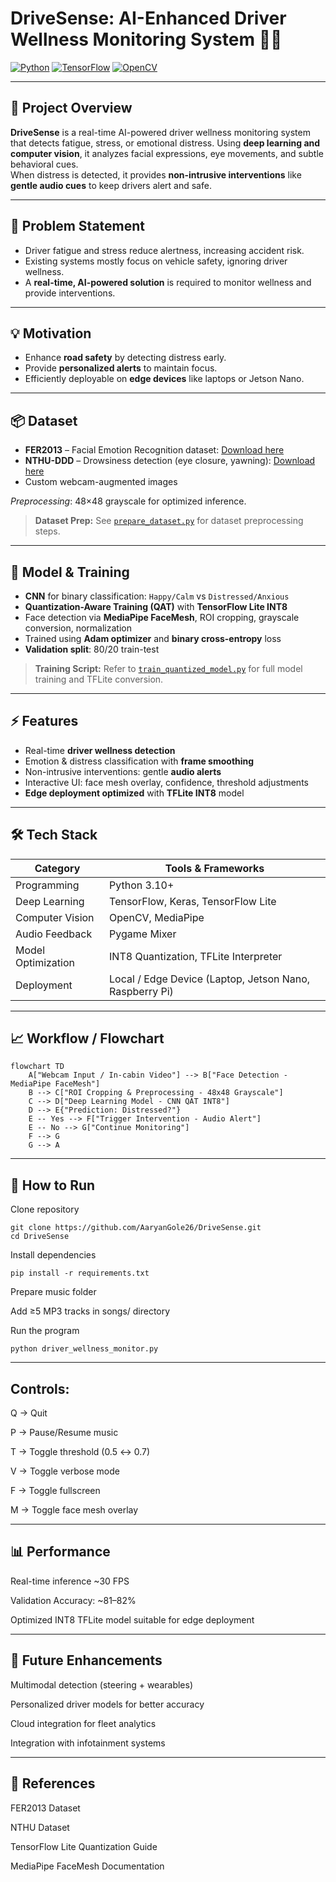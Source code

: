 # **DriveSense: AI-Enhanced Driver Wellness Monitoring System** 🚗🧠

[![Python](https://img.shields.io/badge/python-3.10-blue)](https://www.python.org/) 
[![TensorFlow](https://img.shields.io/badge/tensorflow-2.x-orange)](https://www.tensorflow.org/) 
[![OpenCV](https://img.shields.io/badge/opencv-4.x-green)](https://opencv.org/)

---

## **🚨 Project Overview**

**DriveSense** is a real-time AI-powered driver wellness monitoring system that detects fatigue, stress, or emotional distress. Using **deep learning and computer vision**, it analyzes facial expressions, eye movements, and subtle behavioral cues.  
When distress is detected, it provides **non-intrusive interventions** like **gentle audio cues** to keep drivers alert and safe.

---

## **🎯 Problem Statement**

- Driver fatigue and stress reduce alertness, increasing accident risk.  
- Existing systems mostly focus on vehicle safety, ignoring driver wellness.  
- A **real-time, AI-powered solution** is required to monitor wellness and provide interventions.

---

## **💡 Motivation**

- Enhance **road safety** by detecting distress early.  
- Provide **personalized alerts** to maintain focus.  
- Efficiently deployable on **edge devices** like laptops or Jetson Nano.

---

## **📦 Dataset**

- **FER2013** – Facial Emotion Recognition dataset: [Download here](https://www.kaggle.com/datasets/msambare/fer2013)  
- **NTHU-DDD** – Drowsiness detection (eye closure, yawning): [Download here](https://www.kaggle.com/datasets/samymesbah/nthu-dataset-ddd-multi-class)
- Custom webcam-augmented images  

_Preprocessing_: 48×48 grayscale for optimized inference.

> **Dataset Prep:** See [`prepare_dataset.py`](./prep_dataset.py) for dataset preprocessing steps.

---

## **🧠 Model & Training**

- **CNN** for binary classification: `Happy/Calm` vs `Distressed/Anxious`  
- **Quantization-Aware Training (QAT)** with **TensorFlow Lite INT8**  
- Face detection via **MediaPipe FaceMesh**, ROI cropping, grayscale conversion, normalization  
- Trained using **Adam optimizer** and **binary cross-entropy** loss  
- **Validation split**: 80/20 train-test  


> **Training Script:** Refer to [`train_quantized_model.py`](./train_quantized_model.py) for full model training and TFLite conversion.

---

## **⚡ Features**

- Real-time **driver wellness detection**  
- Emotion & distress classification with **frame smoothing**  
- Non-intrusive interventions: gentle **audio alerts**  
- Interactive UI: face mesh overlay, confidence, threshold adjustments  
- **Edge deployment optimized** with **TFLite INT8** model  

---

## **🛠 Tech Stack**

| Category | Tools & Frameworks |
|----------|------------------|
| Programming | Python 3.10+ |
| Deep Learning | TensorFlow, Keras, TensorFlow Lite |
| Computer Vision | OpenCV, MediaPipe |
| Audio Feedback | Pygame Mixer |
| Model Optimization | INT8 Quantization, TFLite Interpreter |
| Deployment | Local / Edge Device (Laptop, Jetson Nano, Raspberry Pi) |

---

## **📈 Workflow / Flowchart**

```mermaid
flowchart TD
    A["Webcam Input / In-cabin Video"] --> B["Face Detection - MediaPipe FaceMesh"]
    B --> C["ROI Cropping & Preprocessing - 48x48 Grayscale"]
    C --> D["Deep Learning Model - CNN QAT INT8"]
    D --> E{"Prediction: Distressed?"}
    E -- Yes --> F["Trigger Intervention - Audio Alert"]
    E -- No --> G["Continue Monitoring"]
    F --> G
    G --> A
```
---

## **🚀 How to Run**

Clone repository

```
git clone https://github.com/AaryanGole26/DriveSense.git
cd DriveSense
```

Install dependencies

```
pip install -r requirements.txt
```

Prepare music folder

Add ≥5 MP3 tracks in songs/ directory

Run the program

```
python driver_wellness_monitor.py
```
---

## **Controls:**

Q → Quit

P → Pause/Resume music

T → Toggle threshold (0.5 ↔ 0.7)

V → Toggle verbose mode

F → Toggle fullscreen

M → Toggle face mesh overlay

---

## **📊 Performance**

Real-time inference ~30 FPS

Validation Accuracy: ~81–82%

Optimized INT8 TFLite model suitable for edge deployment

---

## **📝 Future Enhancements**

Multimodal detection (steering + wearables)

Personalized driver models for better accuracy

Cloud integration for fleet analytics

Integration with infotainment systems

---

## **📌 References**

FER2013 Dataset

NTHU Dataset

TensorFlow Lite Quantization Guide

MediaPipe FaceMesh Documentation
